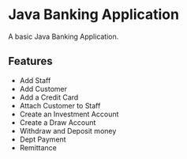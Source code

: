 # Java Banking Application
A basic Java Banking Application.
## Features
- Add Staff
- Add Customer
- Add a Credit Card
- Attach Customer to Staff
- Create an Investment Account
- Create a Draw Account
- Withdraw and Deposit money
- Dept Payment
- Remittance
